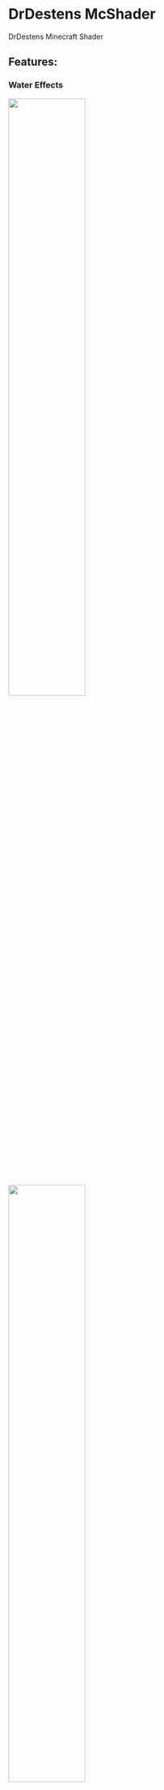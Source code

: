 # DrDestens McShader

DrDestens Minecraft Shader

## Features:

### Water Effects
<img src="https://user-images.githubusercontent.com/70536771/122890606-219b6100-d344-11eb-9034-4402295af236.png" width="55%"/>
<img src="https://user-images.githubusercontent.com/70536771/122890615-23652480-d344-11eb-88e8-03654e4f3b78.png" width="55%"/>

### Depth of Field
<img src="https://user-images.githubusercontent.com/70536771/122890729-3c6dd580-d344-11eb-9e70-f91f5633f65d.png" width="55%"/>
<img src="https://user-images.githubusercontent.com/70536771/122890734-3e379900-d344-11eb-98cf-bd76ce2b0f5e.png" width="55%"/>

### Physically Based Rendering
<img src="https://user-images.githubusercontent.com/70536771/122890107-af2a8100-d343-11eb-9f85-77ab02ea60cd.png" width="55%"/>
<img src="https://user-images.githubusercontent.com/70536771/122890124-b2be0800-d343-11eb-9ea9-f55d6fe3f28c.png" width="55%"/>

### Realistic Fog

Preserves the default look and feel of minecraft, even with PBR enabled

